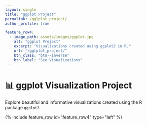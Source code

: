```yaml
---
layout: single
title: "ggplot Project"
permalink: /gglplot_project/
author_profile: true

feature_row4:
  - image_path: assets/images/ggplot.jpg
    alt: "ggplot Project"
    excerpt: "Visualizations created using ggplot2 in R."
    url: "/gglplot_project/"
    btn_class: "btn--inverse"
    btn_label: "See Visualizations"
---
```


# 📊 ggplot Visualization Project

Explore beautiful and informative visualizations created using the R package `ggplot2`.

{% include feature_row id="feature_row4" type="left" %}
